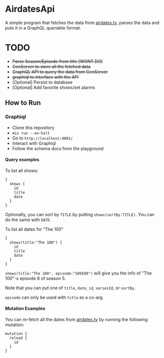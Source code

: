 # AirdatesApi

A simple program that fetches the data from [airdates.tv](http://airdates.tv), parses the data and puts it in a GraphQL queriable format.

# TODO

- ~~Parse Season/Episode from title [WONT DO]~~
- ~~GenServer to store all the fetched data~~
- ~~GraphQL API to query the data from GenServer~~
- ~~graphiql to interface with the API~~
- [Optional] Persist to database
- [Optional] Add favorite shows/set alarms

## How to Run

### Graphiql

- Clone this repository
- `mix run --no-halt`
- Go to `http://localhost:4001/`
- Interact with Graphiql
- Follow the schema docs from the playground

#### Query examples

To list all shows:

```
{
  shows {
    id
    title
    date
  }
}
```

Optionally, you can sort by `TITLE` by putting `shows(sortBy:TITLE)`. You can do the same with `DATE`.

To list all dates for "The 100"

```
{
  shows(title:"The 100") {
    id
    title
    date
  }
}
```

`shows(title:"The 100", episode:"S05E08")` will give you the info of "The 100"-s episode 8 of season 5.

Note that you can put one of `title`, `date`, `id`, `seriesId`, or `sortBy`.

`episode` can only be used with `title` as a co-arg.

#### Mutation Examples

You can re-fetch all the dates from [airdates.tv](http://airdates.tv) by running the following mutation:

```
mutation {
  reload {
    id
  }
}
```